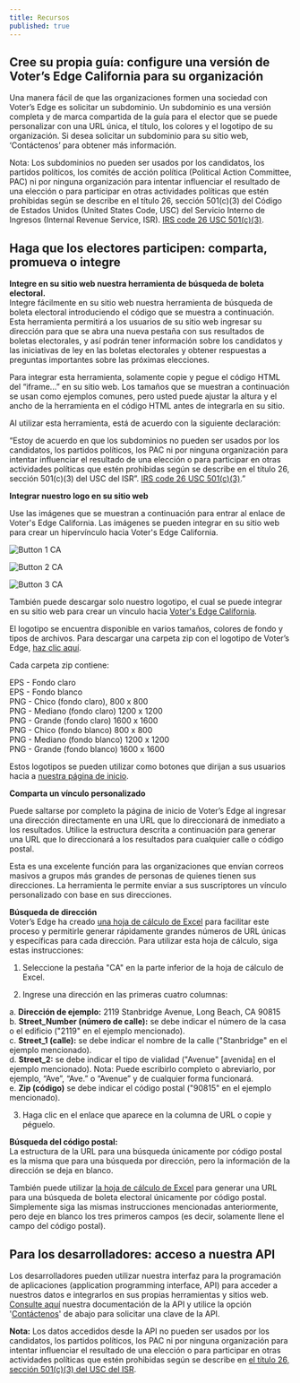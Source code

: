 ```yaml
---
title: Recursos
published: true
---
```

<a id="create-guide"></a>
## Cree su propia guía: configure una versión de Voter’s Edge California para su organización  

Una manera fácil de que las organizaciones formen una sociedad con Voter’s Edge es solicitar un subdominio. Un subdominio es una versión completa y de marca compartida de la guía para el elector que se puede personalizar con una URL única, el título, los colores y el logotipo de su organización. Si desea solicitar un subdominio para su sitio web, ‘Contáctenos’ para obtener más información.  

Nota: Los subdominios no pueden ser usados por los candidatos, los partidos políticos, los comités de acción política (Political Action Committee, PAC) ni por ninguna organización para intentar influenciar el resultado de una elección o para participar en otras actividades políticas que estén prohibidas según se describe en el título 26, sección 501(c)(3) del Código de Estados Unidos (United States Code, USC) del Servicio Interno de Ingresos (Internal Revenue Service, ISR). [IRS code 26 USC 501(c)(3)](http://1.usa.gov/1lvMCT3).  

<a id="engage-voters"></a>
## Haga que los electores participen: comparta, promueva o integre  

**Integre en su sitio web nuestra herramienta de búsqueda de boleta electoral.**  
Integre fácilmente en su sitio web nuestra herramienta de búsqueda de boleta electoral introduciendo el código que se muestra a continuación. Esta herramienta permitirá a los usuarios de su sitio web ingresar su dirección para que se abra una nueva pestaña con sus resultados de boletas electorales, y así podrán tener información sobre los candidatos y las iniciativas de ley en las boletas electorales y obtener respuestas a preguntas importantes sobre las próximas elecciones.  

Para integrar esta herramienta, solamente copie y pegue el código HTML del “iframe...” en su sitio web. Los tamaños que se muestran a continuación se usan como ejemplos comunes, pero usted puede ajustar la altura y el ancho de la herramienta en el código HTML antes de integrarla en su sitio.  

Al utilizar esta herramienta, está de acuerdo con la siguiente declaración:  

“Estoy de acuerdo en que los subdominios no pueden ser usados por los candidatos, los partidos políticos, los PAC ni por ninguna organización para intentar influenciar el resultado de una elección o para participar en otras actividades políticas que estén prohibidas según se describe en el título 26, sección 501(c)(3) del USC del ISR”. [IRS code 26 USC 501(c)(3)](http://1.usa.gov/1lvMCT3).”  

<div id="address-widgets"></div>

**Integrar nuestro logo en su sitio web**  

Use las imágenes que se muestran a continuación para entrar al enlace de Voter's Edge California. Las imágenes se pueden integrar en su sitio web para crear un hipervínculo hacia Voter's Edge California.

![Button 1 CA](https://s3-us-west-2.amazonaws.com/ve-resources/VECButton1_Spanish.png)

![Button 2 CA](https://s3-us-west-2.amazonaws.com/ve-resources/VECButton2_Spanish.png)

![Button 3 CA](https://s3-us-west-2.amazonaws.com/ve-resources/VECButton3_Spanish.png)

También puede descargar solo nuestro logotipo, el cual se puede integrar en su sitio web para crear un vínculo hacia [Voter's Edge California](http://votersedge.org/ca/es).

El logotipo se encuentra disponible en varios tamaños, colores de fondo y tipos de archivos. Para descargar una carpeta zip con el logotipo de Voter’s Edge, [haz clic aquí](https://s3-us-west-2.amazonaws.com/ve-resources/Voter%27s+Edge+California.zip).  

Cada carpeta zip contiene:

EPS - Fondo claro  
EPS - Fondo blanco  
PNG - Chico (fondo claro), 800 x 800  
PNG - Mediano (fondo claro) 1200 x 1200  
PNG - Grande (fondo claro) 1600 x 1600  
PNG - Chico (fondo blanco) 800 x 800  
PNG - Mediano (fondo blanco) 1200 x 1200  
PNG - Grande (fondo blanco) 1600 x 1600  

Estos logotipos se pueden utilizar como botones que dirijan a sus usuarios hacia a [nuestra página de inicio](http://votersedge.org/en/ca).  

**Comparta un vínculo personalizado**  

Puede saltarse por completo la página de inicio de Voter’s Edge al ingresar una dirección directamente en una URL que lo direccionará de inmediato a los resultados. Utilice la estructura descrita a continuación para generar una URL que lo direccionará a los resultados para cualquier calle o código postal.  

Esta es una excelente función para las organizaciones que envían correos masivos a grupos más grandes de personas de quienes tienen sus direcciones. La herramienta le permite enviar a sus suscriptores un vínculo personalizado con base en sus direcciones.  

**Búsqueda de dirección**  
Voter’s Edge ha creado [una hoja de cálculo de Excel](https://s3-us-west-2.amazonaws.com/ve-resources/URL-Address+Tool.xlsx) para facilitar este proceso y permitirle generar rápidamente grandes números de URL únicas y específicas para cada dirección. Para utilizar esta hoja de cálculo, siga estas instrucciones:  

 1. Seleccione la pestaña "CA" en la parte inferior de la hoja de cálculo de Excel. 
 
 2. Ingrese una dirección en las primeras cuatro columnas:  

  a. **Dirección de ejemplo:** 2119 Stanbridge Avenue, Long Beach, CA 90815  
  b. **Street_Number (número de calle):** se debe indicar el número de la casa o el edificio ("2119" en el ejemplo mencionado).  
  c. **Street_1 (calle):** se debe indicar el nombre de la calle ("Stanbridge" en el ejemplo mencionado).  
  d. **Street_2:** se debe indicar el tipo de vialidad ("Avenue" [avenida] en el ejemplo mencionado). Nota: Puede escribirlo completo o abreviarlo, por ejemplo, “Ave”, “Ave.” o “Avenue” y de cualquier forma funcionará.  
  e. **Zip (código)** se debe indicar el código postal ("90815" en el ejemplo mencionado).  
  
 3. Haga clic en el enlace que aparece en la columna de URL o copie y péguelo.

**Búsqueda del código postal:**  
La estructura de la URL para una búsqueda únicamente por código postal es la misma que para una búsqueda por dirección, pero la información de la dirección se deja en blanco.  

También puede utilizar [la hoja de cálculo de Excel](https://s3-us-west-2.amazonaws.com/ve-resources/URL-Address+Tool.xlsx) para generar una URL para una búsqueda de boleta electoral únicamente por código postal. Simplemente siga las mismas instrucciones mencionadas anteriormente, pero deje en blanco los tres primeros campos (es decir, solamente llene el campo del código postal).  

<a id="developers"></a>
## Para los desarrolladores: acceso a nuestra API  

Los desarrolladores pueden utilizar nuestra interfaz para la programación de aplicaciones (application programming interface, API) para acceder a nuestros datos e integrarlos en sus propias herramientas y sitios web. [Consulte aquí](https://gist.github.com/maplight/3ed07b3e51f3f4b9f66f1fc596d3e572) nuestra documentación de la API y utilice la opción '[Contáctenos](http://votersedge.org/en/ca/feedback)' de abajo para solicitar una clave de la API.  

**Nota:** Los datos accedidos desde la API no pueden ser usados por los candidatos, los partidos políticos, los PAC ni por ninguna organización para intentar influenciar el resultado de una elección o para participar en otras actividades políticas que estén prohibidas según se describe en [el título 26, sección 501(c)(3) del USC del ISR](http://1.usa.gov/1lvMCT3).

